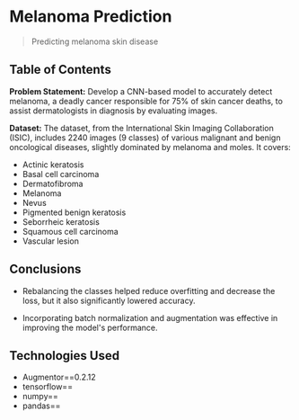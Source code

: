# Melanoma Prediction
> Predicting melanoma skin disease


## Table of Contents
**Problem Statement:** Develop a CNN-based model to accurately detect melanoma, 
a deadly cancer responsible for 75% of skin cancer deaths, to assist dermatologists in diagnosis by evaluating images.

**Dataset:** The dataset, from the International Skin Imaging Collaboration (ISIC), includes 2240 images (9 classes) of 
various malignant and benign oncological diseases, slightly dominated by melanoma and moles. It covers:

- Actinic keratosis
- Basal cell carcinoma
- Dermatofibroma
- Melanoma
- Nevus
- Pigmented benign keratosis
- Seborrheic keratosis
- Squamous cell carcinoma
- Vascular lesion

## Conclusions
- Rebalancing the classes helped reduce overfitting and decrease the loss, but it also significantly lowered accuracy.

- Incorporating batch normalization and augmentation was effective in improving the model's performance.


## Technologies Used
- Augmentor==0.2.12
- tensorflow==
- numpy==
- pandas==